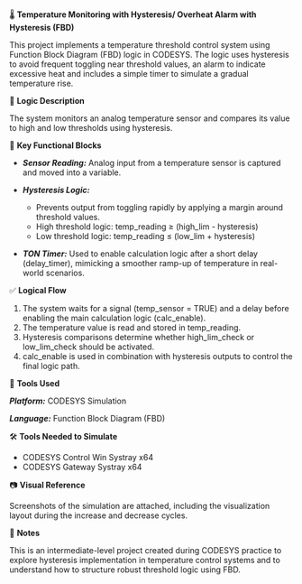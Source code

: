 🌡 **Temperature Monitoring with Hysteresis/ Overheat Alarm with Hysteresis (FBD)**

This project implements a temperature threshold control system using Function Block Diagram (FBD) logic in CODESYS. The logic uses hysteresis to avoid frequent toggling near threshold values, an alarm to indicate excessive heat and includes a simple timer to simulate a gradual temperature rise.

🧩 **Logic Description**

The system monitors an analog temperature sensor and compares its value to high and low thresholds using hysteresis. 

🧮 **Key Functional Blocks**

- _**Sensor Reading:**_ Analog input from a temperature sensor is captured and moved into a variable.

- _**Hysteresis Logic:**_

  - Prevents output from toggling rapidly by applying a margin around threshold values.
  - High threshold logic: temp_reading ≥ (high_lim - hysteresis)
  - Low threshold logic: temp_reading ≤ (low_lim + hysteresis)

- _**TON Timer:**_ Used to enable calculation logic after a short delay (delay_timer), mimicking a smoother ramp-up of temperature in real-world scenarios.

✅ **Logical Flow**

1. The system waits for a signal (temp_sensor = TRUE) and a delay before enabling the main calculation logic (calc_enable).
2. The temperature value is read and stored in temp_reading.
3. Hysteresis comparisons determine whether high_lim_check or low_lim_check should be activated.
4. calc_enable is used in combination with hysteresis outputs to control the final logic path.

🔧 **Tools Used**

_**Platform:**_ CODESYS Simulation

_**Language:**_ Function Block Diagram (FBD)

🛠️ **Tools Needed to Simulate**

- CODESYS Control Win Systray x64
- CODESYS Gateway Systray x64

📷 **Visual Reference**

Screenshots of the simulation are attached, including the visualization layout during the increase and decrease cycles.

📌 **Notes**

This is an intermediate-level project created during CODESYS practice to explore hysteresis implementation in temperature control systems and to understand how to structure robust threshold logic using FBD. 
